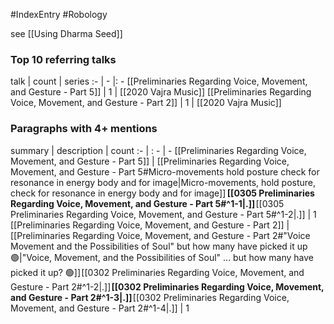 #IndexEntry #Robology

see [[Using Dharma Seed]]

### Top 10 referring talks
talk | count | series
:- | - |: -
[[Preliminaries Regarding Voice, Movement, and Gesture - Part 5]] | 1 | [[2020 Vajra Music]]
[[Preliminaries Regarding Voice, Movement, and Gesture - Part 2]] | 1 | [[2020 Vajra Music]]

### Paragraphs with 4+ mentions
summary | description | count
:- | : - | -
[[Preliminaries Regarding Voice, Movement, and Gesture - Part 5]] | [[Preliminaries Regarding Voice, Movement, and Gesture - Part 5#Micro-movements hold posture check for resonance in energy body and for image\|Micro-movements, hold posture, check for resonance in energy body and for image]]  **[[0305 Preliminaries Regarding Voice, Movement, and Gesture - Part 5#^1-1\|.]]** [[0305 Preliminaries Regarding Voice, Movement, and Gesture - Part 5#^1-2\|.]] | 1
[[Preliminaries Regarding Voice, Movement, and Gesture - Part 2]] | [[Preliminaries Regarding Voice, Movement, and Gesture - Part 2#"Voice Movement and the Possibilities of Soul"  but how many have picked it up 🟢\|"Voice, Movement, and the Possibilities of Soul" ... but how many have picked it up? 🟢]] [[0302 Preliminaries Regarding Voice, Movement, and Gesture - Part 2#^1-2\|.]] **[[0302 Preliminaries Regarding Voice, Movement, and Gesture - Part 2#^1-3\|.]]** [[0302 Preliminaries Regarding Voice, Movement, and Gesture - Part 2#^1-4\|.]] | 1

